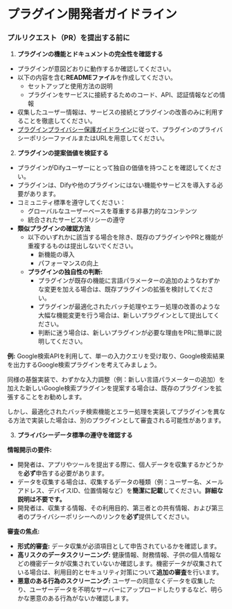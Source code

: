 # プラグイン開発者ガイドライン

### プルリクエスト（PR）を提出する前に

1. **プラグインの機能とドキュメントの完全性を確認する**

* プラグインが意図どおりに動作するか確認してください。
* 以下の内容を含む**READMEファイル**を作成してください。
  * セットアップと使用方法の説明
  * プラグインをサービスに接続するためのコード、API、認証情報などの情報
* 収集したユーザー情報は、サービスの接続とプラグインの改善のみに利用することを徹底してください。
* [プラグインプライバシー保護ガイドライン](plugin-developer-guidelines.md)に従って、プラグインのプライバシーポリシーファイルまたはURLを用意してください。

2. **プラグインの提案価値を検証する**

* プラグインがDifyユーザーにとって独自の価値を持つことを確認してください。
* プラグインは、Difyや他のプラグインにはない機能やサービスを導入する必要があります。
* コミュニティ標準を遵守してください：
  * グローバルなユーザーベースを尊重する非暴力的なコンテンツ
  * 統合されたサービスポリシーの遵守
* **類似プラグインの確認方法**
  * 以下のいずれかに該当する場合を除き、既存のプラグインやPRと機能が重複するものは提出しないでください。
    * 新機能の導入
    * パフォーマンスの向上
  * **プラグインの独自性の判断:**
    * プラグインが既存の機能に言語パラメーターの追加のようなわずかな変更を加える場合は、既存プラグインの拡張を検討してください。
    * プラグインが最適化されたバッチ処理やエラー処理の改善のような大幅な機能変更を行う場合は、新しいプラグインとして提出してください。
    * 判断に迷う場合は、新しいプラグインが必要な理由をPRに簡単に説明してください。

**例:** Google検索APIを利用して、単一の入力クエリを受け取り、Google検索結果を出力するGoogle検索プラグインを考えてみましょう。

同様の基盤実装で、わずかな入力調整（例：新しい言語パラメーターの追加）を加えた新しいGoogle検索プラグインを提案する場合は、既存のプラグインを拡張することをお勧めします。

しかし、最適化されたバッチ検索機能とエラー処理を実装してプラグインを異なる方法で実装した場合は、別のプラグインとして審査される可能性があります。

3. **プライバシーデータ標準の遵守を確認する**

**情報開示の要件:**

* 開発者は、アプリやツールを提出する際に、個人データを収集するかどうかを**必ず**申告する必要があります。
* データを収集する場合は、収集するデータの種類（例：ユーザー名、メールアドレス、デバイスID、位置情報など）を**簡潔に記載**してください。**詳細な説明は不要です。**
* 開発者は、収集する情報、その利用目的、第三者との共有情報、および第三者のプライバシーポリシーへのリンクを**必ず**提供してください。

**審査の焦点:**

* **形式的審査:** データ収集が必須項目として申告されているかを確認します。
* **高リスクのデータスクリーニング:** 健康情報、財務情報、子供の個人情報などの機密データが収集されていないか確認します。機密データが収集されている場合は、利用目的とセキュリティ対策について**追加の審査**を行います。
* **悪意のある行為のスクリーニング:** ユーザーの同意なくデータを収集したり、ユーザーデータを不明なサーバーにアップロードしたりするなど、明らかな悪意のある行為がないか確認します。

